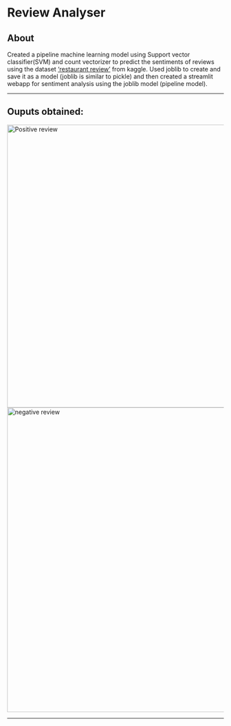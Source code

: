 # Review Analyser

## About

Created a pipeline machine learning model using Support vector classifier(SVM) and count vectorizer to predict the sentiments of reviews using the dataset [‘restaurant review’](https://www.kale.com/d4rklucif3r/restaurant-reviews) from kaggle. Used joblib to create and save it as a model (joblib is similar to pickle) and then created a streamlit webapp for sentiment analysis using the joblib model (pipeline model).

---
## Ouputs obtained: 

<img width="658" alt="Positive review" src="https://user-images.githubusercontent.com/84735848/183641243-3dd970e5-6401-4afd-a938-c2be276f7777.png">

<img width="709" alt="negative review" src="https://user-images.githubusercontent.com/84735848/183641257-1b1d0a76-28d9-43c6-b389-553c6936c229.png">

---
